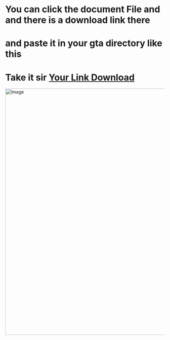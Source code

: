 # You can click the document File and and there is a download link there


# and paste it in your gta directory like this

# Take it sir [Your Link Download](https://drive.google.com/file/d/1sB6C_tPb4QNun6kZjBz6mT_z1L1psmSl/view?usp=sharing)

<img width="1113" height="777" alt="Image" src="https://github.com/user-attachments/assets/266a696c-4223-4495-92ce-2820291b4843" />


